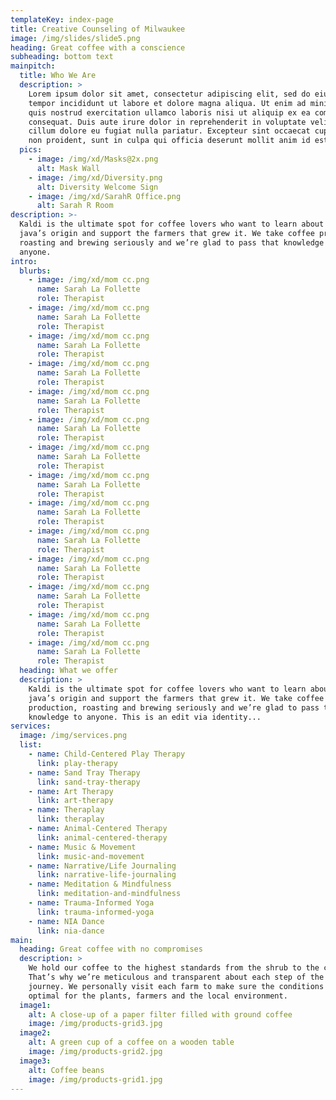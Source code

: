 ```yaml
---
templateKey: index-page
title: Creative Counseling of Milwaukee
image: /img/slides/slide5.png
heading: Great coffee with a conscience
subheading: bottom text
mainpitch:
  title: Who We Are
  description: >
    Lorem ipsum dolor sit amet, consectetur adipiscing elit, sed do eiusmod
    tempor incididunt ut labore et dolore magna aliqua. Ut enim ad minim veniam,
    quis nostrud exercitation ullamco laboris nisi ut aliquip ex ea commodo
    consequat. Duis aute irure dolor in reprehenderit in voluptate velit esse
    cillum dolore eu fugiat nulla pariatur. Excepteur sint occaecat cupidatat
    non proident, sunt in culpa qui officia deserunt mollit anim id est laborum.
  pics:
    - image: /img/xd/Masks@2x.png
      alt: Mask Wall
    - image: /img/xd/Diversity.png
      alt: Diversity Welcome Sign
    - image: /img/xd/SarahR Office.png
      alt: Sarah R Room
description: >-
  Kaldi is the ultimate spot for coffee lovers who want to learn about their
  java’s origin and support the farmers that grew it. We take coffee production,
  roasting and brewing seriously and we’re glad to pass that knowledge to
  anyone.
intro:
  blurbs:
    - image: /img/xd/mom cc.png
      name: Sarah La Follette
      role: Therapist
    - image: /img/xd/mom cc.png
      name: Sarah La Follette
      role: Therapist
    - image: /img/xd/mom cc.png
      name: Sarah La Follette
      role: Therapist
    - image: /img/xd/mom cc.png
      name: Sarah La Follette
      role: Therapist
    - image: /img/xd/mom cc.png
      name: Sarah La Follette
      role: Therapist
    - image: /img/xd/mom cc.png
      name: Sarah La Follette
      role: Therapist
    - image: /img/xd/mom cc.png
      name: Sarah La Follette
      role: Therapist
    - image: /img/xd/mom cc.png
      name: Sarah La Follette
      role: Therapist
    - image: /img/xd/mom cc.png
      name: Sarah La Follette
      role: Therapist
    - image: /img/xd/mom cc.png
      name: Sarah La Follette
      role: Therapist
    - image: /img/xd/mom cc.png
      name: Sarah La Follette
      role: Therapist
    - image: /img/xd/mom cc.png
      name: Sarah La Follette
      role: Therapist
    - image: /img/xd/mom cc.png
      name: Sarah La Follette
      role: Therapist
    - image: /img/xd/mom cc.png
      name: Sarah La Follette
      role: Therapist
  heading: What we offer
  description: >
    Kaldi is the ultimate spot for coffee lovers who want to learn about their
    java’s origin and support the farmers that grew it. We take coffee
    production, roasting and brewing seriously and we’re glad to pass that
    knowledge to anyone. This is an edit via identity...
services:
  image: /img/services.png
  list:
    - name: Child-Centered Play Therapy
      link: play-therapy
    - name: Sand Tray Therapy
      link: sand-tray-therapy
    - name: Art Therapy
      link: art-therapy
    - name: Theraplay
      link: theraplay
    - name: Animal-Centered Therapy
      link: animal-centered-therapy
    - name: Music & Movement
      link: music-and-movement
    - name: Narrative/Life Journaling
      link: narrative-life-journaling
    - name: Meditation & Mindfulness
      link: meditation-and-mindfulness
    - name: Trauma-Informed Yoga
      link: trauma-informed-yoga
    - name: NIA Dance
      link: nia-dance
main:
  heading: Great coffee with no compromises
  description: >
    We hold our coffee to the highest standards from the shrub to the cup.
    That’s why we’re meticulous and transparent about each step of the coffee’s
    journey. We personally visit each farm to make sure the conditions are
    optimal for the plants, farmers and the local environment.
  image1:
    alt: A close-up of a paper filter filled with ground coffee
    image: /img/products-grid3.jpg
  image2:
    alt: A green cup of a coffee on a wooden table
    image: /img/products-grid2.jpg
  image3:
    alt: Coffee beans
    image: /img/products-grid1.jpg
---
```

